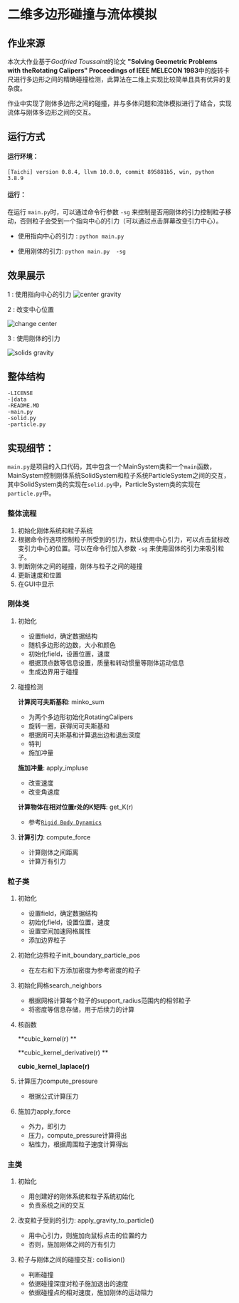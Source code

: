 # 二维多边形碰撞与流体模拟
## 作业来源
本次大作业基于*Godfried Toussaint*的论文 **"Solving Geometric Problems with theRotating Calipers" Proceedings of IEEE MELECON 1983**中的旋转卡尺进行多边形之间的精确碰撞检测，此算法在二维上实现比较简单且具有优异的复杂度。

作业中实现了刚体多边形之间的碰撞，并与多体问题和流体模拟进行了结合，实现流体与刚体多边形之间的交互。

## 运行方式
#### 运行环境：
`[Taichi] version 0.8.4, llvm 10.0.0, commit 895881b5, win, python 3.8.9`

#### 运行：
在运行 `main.py`时，可以通过命令行参数 `-sg` 来控制是否用刚体的引力控制粒子移动，否则粒子会受到一个指向中心的引力（可以通过点击屏幕改变引力中心）。

- 使用指向中心的引力 :
`python main.py`

- 使用刚体的引力:
`python main.py  -sg`


## 效果展示
1 : 使用指向中心的引力 
![center gravity](./data/center_gravity.gif)

2 : 改变中心位置

![change center](./data/change_center.gif)

3 : 使用刚体的引力

![solids gravity](./data/solids_gravity.gif)

## 整体结构
```
-LICENSE
-|data
-README.MD
-main.py
-solid.py
-particle.py
```

## 实现细节：
`main.py`是项目的入口代码，其中包含一个MainSystem类和一个`main`函数，MainSystem控制刚体系统SolidSystem和粒子系统ParticleSystem之间的交互，其中SolidSystem类的实现在`solid.py`中，ParticleSystem类的实现在`particle.py`中。

### 整体流程
1. 初始化刚体系统和粒子系统
3. 根据命令行选项控制粒子所受到的引力，默认使用中心引力，可以点击鼠标改变引力中心的位置。可以在命令行加入参数 `-sg` 来使用固体的引力来吸引粒子。
3. 判断刚体之间的碰撞，刚体与粒子之间的碰撞
4. 更新速度和位置
5. 在GUI中显示

### 刚体类
1. 初始化
   
   - 设置field，确定数据结构
   - 随机多边形的边数，大小和颜色
   - 初始化field，设置位置，速度
   - 根据顶点数等信息设置，质量和转动惯量等刚体运动信息
   - 生成边界用于碰撞
   
2. 碰撞检测

   **计算闵可夫斯基和**: minko_sum

    - 为两个多边形初始化RotatingCalipers
    - 旋转一圈，获得闵可夫斯基和
    - 根据闵可夫斯基和计算退出边和退出深度
    - 特判
    - 施加冲量

   **施加冲量**: apply_impluse

    - 改变速度
    - 改变角速度

   **计算物体在相对位置r处的K矩阵**: get_K(r)

   * 参考[`Rigid Body Dynamics`](https://graphics.pixar.com/pbm2001/pdf/notesg.pdf)

3. **计算引力**: compute_force

    - 计算刚体之间距离
    - 计算万有引力

### 粒子类

1. 初始化

   - 设置field，确定数据结构
   - 初始化field，设置位置，速度
   - 设置空间加速网格属性
   - 添加边界粒子
   
2. 初始化边界粒子init_boundary_particle_pos

   * 在左右和下方添加密度为参考密度的粒子

3. 初始化网格search_neighbors

   * 根据网格计算每个粒子的support_radius范围内的相邻粒子
   * 将密度等信息存储，用于后续力的计算

4. 核函数

   **cubic_kernel(r) **

   **cubic_kernel_derivative(r) **

   **cubic_kernel_laplace(r)**

5. 计算压力compute_pressure

   * 根据公式计算压力

6. 施加力apply_force

   * 外力，即引力
   * 压力，compute_pressure计算得出
   * 粘性力，根据周围粒子速度计算得出

### 主类

1. 初始化

   - 用创建好的刚体系统和粒子系统初始化
   - 负责系统之间的交互
2. 改变粒子受到的引力: apply_gravity_to_particle()
   * 用中心引力，则施加向鼠标点击的位置的力
   * 否则，施加刚体之间的万有引力
3. 粒子与刚体之间的碰撞交互: collision()
   * 判断碰撞
   * 依据碰撞深度对粒子施加退出的速度
   * 依据碰撞点的相对速度，施加刚体的运动阻力

